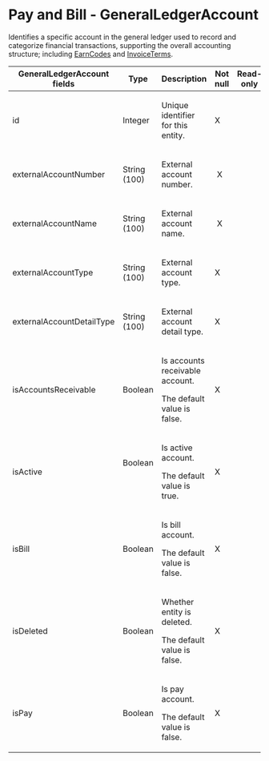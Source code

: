 # Pay and Bill - GeneralLedgerAccount

Identifies a specific account in the general ledger used to record and categorize financial transactions, supporting the overall accounting structure; including [EarnCodes](https://bullhorn.github.io/rest-api-docs/entityref.html#pay-and-bill-earncode) and [InvoiceTerms](https://bullhorn.github.io/rest-api-docs/entityref.html#pay-and-bill-invoiceterm).

<table>
<colgroup>
<col width="20%" />
<col width="20%" />
<col width="20%" />
<col width="20%" />
<col width="20%" />
</colgroup>
<thead>
<tr class="header">
<th>GeneralLedgerAccount fields</th>
<th>Type</th>
<th>Description</th>
<th>Not null</th>
<th>Read-only</th>
</tr>
</thead>
<tbody>
<tr class="odd">
<td><p>id</p></td>
<td><p>Integer</p></td>
<td><p>Unique identifier for this entity.</p></td>
<td><p>X</p></td>
<td><p> </p></td>
</tr>
<tr class="even">
<td>externalAccountNumber</td>
<td><span>String (100)</span></td>
<td><p><span>External account number.</span></p></td>
<td> X</td>
<td> </td>
</tr>
<tr class="odd">
<td>externalAccountName</td>
<td><p><span>String (100)</span></p></td>
<td><p><span>External account n</span>ame.</p></td>
<td> X</td>
<td> </td>
</tr>
<tr class="even">
<td>externalAccountType</td>
<td><p><span>String (100)</span></p></td>
<td><p><span>External account </span> <span>type.</span></p></td>
<td>X</td>
<td> </td>
</tr>
<tr class="odd">
<td>externalAccountDetailType</td>
<td><p><span>String (100)</span></p></td>
<td><p><span>External account detail </span> <span>type.</span></p></td>
<td>X</td>
<td> </td>
</tr>
<tr class="even">
<td>isAccountsReceivable</td>
<td><p>Boolean</p></td>
<td><p>Is <span>accounts receivable </span>account.</p>
<p>The default value is false.</p></td>
<td>X</td>
<td> </td>
</tr>
<tr class="odd">
<td>isActive</td>
<td><p>Boolean</p>
<p> </p></td>
<td><p>Is active account.</p>
<p>The default value is true.</p></td>
<td>X</td>
<td> </td>
</tr>
<tr class="even">
<td>isBill</td>
<td><p>Boolean</p></td>
<td><p>Is bill account.</p>
<p><span>The default value is false.</span></p></td>
<td>X</td>
<td> </td>
</tr>
<tr class="odd">
<td>isDeleted</td>
<td><p>Boolean</p></td>
<td><p><span>Whether entity is deleted.</span></p>
<p><span> <span>The default value is false.</span> </span></p></td>
<td>X</td>
<td> </td>
</tr>
<tr class="even">
<td>isPay</td>
<td><p>Boolean</p></td>
<td><p>Is pay account.</p>
<p><span>The default value is false.</span></p></td>
<td>X</td>
<td> </td>
</tr>
</tbody>
</table>


